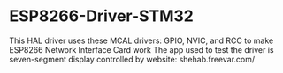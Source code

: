 # ESP8266-Driver-STM32
This HAL driver uses these MCAL drivers: GPIO, NVIC, and RCC to make ESP8266 Network Interface Card work
The app used to test the driver is seven-segment display controlled by website: shehab.freevar.com/
